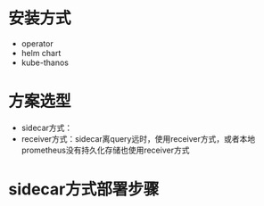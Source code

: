 # 安装方式

- operator
- helm chart
- kube-thanos

# 方案选型

- sidecar方式：
- receiver方式：sidecar离query远时，使用receiver方式，或者本地prometheus没有持久化存储也使用receiver方式

# sidecar方式部署步骤

